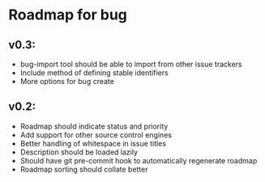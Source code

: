 # Roadmap for bug

## v0.3:
- bug-import tool should be able to import from other issue trackers
- Include method of defining stable identifiers
- More options for bug create

## v0.2:
- Roadmap should indicate status and priority
- Add support for other source control engines
- Better handling of whitespace in issue titles
- Description should be loaded lazily
- Should have git pre-commit hook to automatically regenerate roadmap
- Roadmap sorting should collate better
